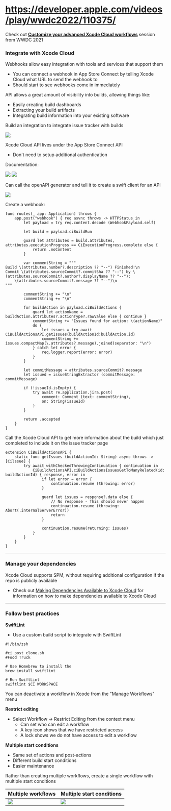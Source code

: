 # https://developer.apple.com/videos/play/wwdc2022/110375/

Check out [**Customize your advanced Xcode Cloud workflows**](https://developer.apple.com/videos/play/wwdc2021/10269/) session from WWDC 2021

### **Integrate with Xcode Cloud**

Webhooks allow easy integration with tools and services that support them

* You can connect a webhook in App Store Connect by telling Xcode Cloud what URL to send the webhook to
* Should start to see webhooks come in immediately

API allows a great amount of visibility into builds, allowing things like:

* Easily creating build dashboards
* Extracting your build artifacts
* Integrating build information into your existing software

Build an integration to integrate issue tracker with builds

![](images/deepdive/integration.png)

Xcode Cloud API lives under the App Store Connect API

* Don't need to setup additional authentication

Documentation:

![](images/deepdive/buildruns.png)
![](images/deepdive/artifacts.png)

Can call the openAPI generator and tell it to create a swift client for an API

![](images/deepdive/generator.png)

Create a webhook:

```
func routes(_ app: Application) throws {
	app.post("webhook") { req asvnc throws -> HTTPStatus in
		let payload = try req.content.decode (WebhookPayload.self)

		let build = payload.ciBuildRun
		
		guard let attributes = build.attributes, attributes.executionProgress == CiExecutionProgress.complete else {
			return .noContent
		}
		
		var commentString = """
Build \(attributes.number?.description ?? "--") Finished!\n
Commit \(attributes.sourceCommit?.commitSha ?? "--") by \(attributes.sourceCommit?.author?.displayName ?? "--"):
	\(attributes.sourceCommit?.message ?? "--")\n
"""		
		
		commentString += "\n"
		commentString += "\n"
		
		for buildAction in payload.ciBuildActions {
			guard let actionName = buildAction.attributes?.actionType?.rawValue else { continue }
			commentString += "Issues found for action: \(actionName)"
			do {
				let issues = try await CiBuildActionsAPI.getIssues(buildActionId:buildAction.id)
				commentString += issues.compactMap(\.attributes?.message).joined(separator: "\n")
			} catch let error {
				req.logger.report(error: error)
			}
		}
	
		let commitMessage = attributes.sourceCommit?.message
		let issued = issueStringExtractor (commitMessage: commitMessage)
	
		if (!issueId.isEmpty) {
			try await re.application.jira.post(
				comment: Comment (text: commentString),
				on: String(issueId)
			)
		}
		
		return .accepted
	}
}
```

Call the Xcode Cloud API to get more information about the build which just completed to include it on the issue tracker page

```
extension CiBuildActionsAPI {
	static func getIssues (buildActionId: String) async throws -> [Cilssue] {
		try await withCheckedThrowingContinuation { continuation in
			CiBuildActionsAPI.ciBuildActionsIssuesGetToManyRelated(id: buildActionId) { response, error in
				if let error = error {
					continuation.resume (throwing: error)
				}

				guard let issues = response?.data else {
					// No response - This should never happen
					continuation.resume (throwing: Abort(.internalServerError))
					return
				}

				continuation.resume(returning: issues)
			}
		}
	}
}
```

---

### **Manage your dependencies**

Xcode Cloud supports SPM, without requiring additional configuration if the repo is publicly available

* Check out [Making Dependencies Available to Xcode Cloud](https://developer.apple.com/documentation/xcode/making-dependencies-available-to-xcode-cloud) for information on how to make dependencies available to Xcode Cloud

---

### **Follow best practices**

**SwiftLint**

* Use a custom build script to integrate with SwiftLint

```
#!/bin/zsh

#ci post clone.sh
#Food Truck

# Use Homebrew to install the
brew install swiftlint

# Run SwiftLint
swiftlint $CI WORKSPACE
```

You can deactivate a workflow in Xcode from the "Manage Workflows" menu

**Restrict editing**

* Select Workflow -> Restrict Editing from the context menu
	* Can set who can edit a workflow
	* A key icon shows that we have restricted access
	* A lock shows we do not have access to edit a workflow

**Multiple start conditions**

* Same set of actions and post-actions
* Different build start conditions
* Easier maintenance

Rather than creating multiple workflows, create a single workflow with multiple start conditions

Multiple workflows | Multiple start conditions
------------------ | -------------------------
![](images/deepdive/multiple_workflows.png) | ![](images/deepdive/start_conditions.png)